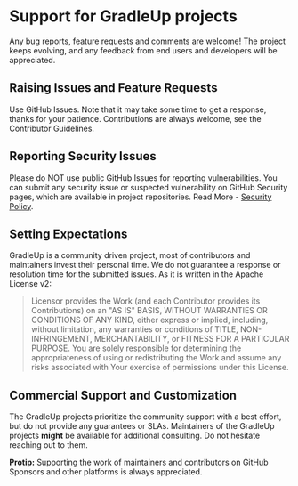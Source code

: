 # Support for GradleUp projects

Any bug reports, feature requests and comments are welcome!
The project keeps evolving,
and any feedback from end users and developers will be appreciated.

## Raising Issues and Feature Requests

Use GitHub Issues.
Note that it may take some time to get a response, thanks for your patience.
Contributions are always welcome, see the Contributor Guidelines.

## Reporting Security Issues

Please do NOT use public GitHub Issues for reporting vulnerabilities.
You can submit any security issue or suspected vulnerability on GitHub Security pages,
which are available in project repositories.
Read More - [Security Policy](./SECURITY.md).

## Setting Expectations

GradleUp is a community driven project,
most of contributors and maintainers invest their personal time.
We do not guarantee a response or resolution
time for the submitted issues.
As it is written in the Apache License v2:

> Licensor provides the Work (and each Contributor provides its Contributions)
> on an "AS IS" BASIS,
> WITHOUT WARRANTIES OR CONDITIONS OF ANY KIND, either express or
> implied, including, without limitation, any warranties or conditions
> of TITLE, NON-INFRINGEMENT, MERCHANTABILITY, or FITNESS FOR A
> PARTICULAR PURPOSE. You are solely responsible for determining the
> appropriateness of using or redistributing the Work and assume any
> risks associated with Your exercise of permissions under this License.

## Commercial Support and Customization

The GradleUp projects prioritize the community support with a best effort,
but do not provide any guarantees or SLAs.
Maintainers of the GradleUp projects **might** be available for additional consulting.
Do not hesitate reaching out to them.

**Protip:** Supporting the work of maintainers and contributors on GitHub Sponsors and other platforms is always appreciated.

